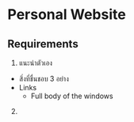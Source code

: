 # Personal Website

## Requirements
1. แนะนำตัวเอง
  - สิ่งที่ชื่นชอบ 3 อย่าง
  - Links
    - Full body of the windows
2. 
